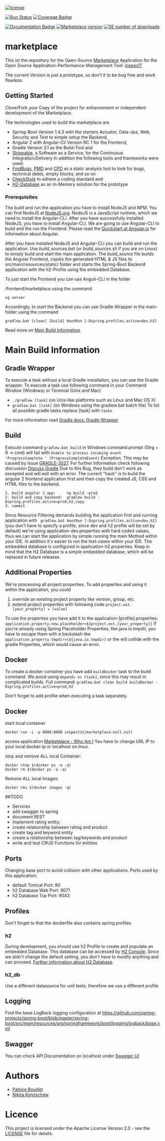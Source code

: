 [![license](https://img.shields.io/badge/License-Apache%20v2-brightgreen.svg)](https://github.com/inspectIT/marketplace/blob/master/LICENSE)

[![Run Status](https://api.shippable.com/projects/57bfdf1d2345db10004fe95a/badge?branch=master)](https://app.shippable.com/projects/57bfdf1d2345db10004fe95a)  [![Coverage Badge](https://api.shippable.com/projects/57bfdf1d2345db10004fe95a/coverageBadge?branch=master)](https://app.shippable.com/projects/57bfdf1d2345db10004fe95a) 

[![Documentation Badge](http://inch-ci.org/github/inspectIT/marketplace.svg?branch=master)](http://inch-ci.org/github/inspectIT/marketplace/history?branch=master) [![Marketplace version](https://img.shields.io/github/release/inspectIT/marketplace.svg)](https://github.com/inspectIT/marketplace) [![SE number of downloads](https://img.shields.io/github/downloads/inspectIT/marketplace/total.svg)](https://github.com/inspectIT/marketplace)

# marketplace
This ist the repository for the Open-Source [Marketplace](http://marketplace.inspectit.rocks) Application  for the Open Source Application-Performance-Management Tool: [inspecIT](http://www.inspectit.rocks)

The current Version is just a prototype, so don't it to be bug free and work flawless.

## Getting Started
Clone/Fork your Copy of the project for enhancement or independent development of the Marketplace.

The technologies used to build the marketplace are
* Spring-Boot Version 1.4.3 with the starters Actuator, Data-Jpa, Web, Security and Test to simple setup the Backend, 
* Angular 2 with Angular-Cli Version RC 1 for the Frontend,
* Gradle Version 3.1 as the Build-Tool and
* [Shippable](https://www.shippable.com), a Software as a Service, for the Continuous Integration/Delivery
In addition the following tools and frameworks were used:
* [FindBugs](http://findbugs.sourceforge.net), [PMD](https://pmd.github.io) and [CPD](http://pmd.sourceforge.net/pmd-4.3.0/cpd.html) as a static analysis tool to look for bugs, technical debts, empty blocks, and so on
* [CheckStyle](http://checkstyle.sourceforge.net) to adhere a coding standard and
* [H2-Database](http://www.h2database.com/html/main.html) as an In-Memory solution for the prototype

### Prerequisites
The build and run the application you have to install NodeJS and NPM. You can find NodeJS at [NodeJS.org](https://nodejs.org/en/). NodeJS is a JavaScript runtime, which we need to install the Angular-CLI.
After you have successfully installed NodeJS, you have to install Angular-CLI. 
We are going to use Angular-CLI to build and the run the Frontend. Please read the [Quickstart at Angular.io](https://angular.io/guide/quickstart) for information about Angular.

After you have installed NodeJS and Angular-CLI you can build and run the application. Use <em>build_sources.bat</em> (or <em>build_sources.sh</em> if you are on Linux) to simply build and start the main application.
The <em>build_source</em> file builds the Angular Frontend, copies the generated HTML & JS files to src/main/resources/static/ folder and starts the Spring-Boot Backend application with the h2-Profile using the embedded Database.

To just start the Frontend you can use Angulr-CLI in the folder <main>/frontend/marketplace using the command 
````
ng server
````

Accordingly, to start the Backend you can use Gradle-Wrapper in the main-folder using the command
````
gradlew.bat [clean] [build] bootRun [-Dspring.profiles.active=dev,h2]
````

Read more on [Main Build Information](#main-build-information)

# Main Build Information
## Gradle Wrapper
To execute a task without a local Gradle installation, you can use the Gradle wrapper. To execute a task use following command in your Command Window (Windows) or Terminal (Unix and Mac)
- ``` ./gradlew [task] ``` (on Unix-like platforms such as Linux and Mac OS X)
- ``` gradlew.bat [task] ``` (on Windows using the gradlew.bat batch file)
To list all possible gradle tasks replace \[task\] with ``` tasks ``` 

For more information read [Gradle docs: Gradle Wrapper](https://docs.gradle.org/3.0/userguide/gradle_wrapper.html)

## Build
Execute command ``` gradlew.bat build ``` in Windows command prompt (Strg + R -> cmd) will fail with ``` Unable to process incoming event 'ProgressComplete ' (ProgressCompleteEvent) ``` Exception. This may be caused by Issue [GRADLE-3527](https://issues.gradle.org/browse/GRADLE-3527). For further Information check following discussion [Discuss Gradle](https://discuss.gradle.org/t/build-fails-with-unable-to-process-incoming-event-progresscomplete-progresscompleteevent/18434/17) 
Due to this Bug, they build don't work as excepted and will exit with an error. The current "hack" is to build the angular 2 frontend application first and then copy the created JS, CSS and HTML files to the backend.
 ````
 1. build angular 2 app:     ng build -prod 
 2. build and copy backend:  gradlew build -Dspring.profiles.active=prod,h2,copy
 3. commit
 ````

Since Resource Filtering demands building the application first and running application with ``` gradlew.bat bootRun [-Dspring.profiles.active=dev,h2]``` (you don't have to specify a profile, since dev and h2 profile will be set by default) we're using application-dev.properties with hard coded values, thus we can start the application by simple running the main Method within your IDE. In addition it's easier to run the test-cases within your IDE. The embedded database is configured in application-h2.properties. Keep in mind that the H2 Database is a simple embedded database, which will be replaced in future releases.

## Additional Properties
We're processing all project properties. To add properties and using it within the application, you could
1. override an existing project property like version, group, etc. 
2. extend project properties with following code ``` project.ext.[your_property] = [value] ```

To use the properties you have add it to the application-[profile].properties: ``` application.property.new.placeholder=${project.ext.[your_property]} ```
If you're already using Spring Placeholder Properties, like java.io.tmpdir, you have to escape them with a backslash like ``` application.property.tmpdir=\${java.io.tmpdir} ``` or the will collide with the gradle Properties, which would cause an error.

## Docker
To create a docker container you have add ``` buildDocker ``` task to the build command. We avoid using ``` depends on [task] ```, since this may result in complicated builds.
Full command: ``` gradlew.bat clean build buildDocker -Dspring.profiles.active=prod,h2 ```

Don't forget to add profile when executing a task separately.

## Docker
start local container 
````
docker run -i -p 8080:8080 inspectit/marketplace:null.null
````
access application [Marketplace - Who Am I](http://192.168.99.100:8080/marketplace/whoami) You have to change URL IP to your local docker-ip or localhost on linux.

stop and remove ALL local Container:
````
docker stop $(docker ps -a -q)
docker rm $(docker ps -a -q)
````

Remove ALL local Images:
````
docker rmi $(docker images -q)
````

##TODO
* Services
* add swagger to spring
* document REST
* implement rating entity;
* create relationship between rating and product
* create tag and keyword entity
* create a relationship between tag/keywords and product
* write and test CRUD Functions for entities


## Ports
Changing base port to avoid collision with other applications.
Ports used by this application:
* default Tomcat Port: 80
* h2 Database Web Port: 9071
* h2 Database Tcp Port: 9043

## Profiles
Don't forget to that the dockerfile also contains spring.profiles

### h2
During development, you should use h2 Profile to create and populate an embedded Database. This database can be accessed by <a href="localhost:8080/console">H2 Console</a>. Since we didn't change the default setting, you don't have to modify anything and can proceed. <a href="http://www.h2database.com">Further information about H2 Database</a>.

### h2_db
Use a different datasource for unit tests; therefore we use a different profile

## Logging
Find the base LogBack logging configuration at https://github.com/spring-projects/spring-boot/blob/master/spring-boot/src/main/resources/org/springframework/boot/logging/logback/base.xml

## Swagger
You can check API Documentation on localhost under [Swagger UI](http://localhost:8080/swagger-ui.html)

# Authors
* [Patrice Bouillet](https://github.com/pbouillet)
* [Nikita Kolytschew](https://github.com/nkolytschew)

# Licence
This project is licensed under the Apache License Version 2.0 - see the [LICENSE](LICENSE) file for details.
